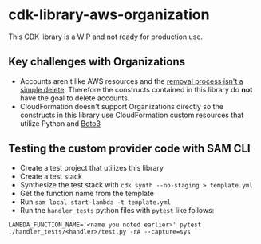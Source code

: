 # cdk-library-aws-organization

This CDK library is a WIP and not ready for production use.

## Key challenges with Organizations

* Accounts aren't like AWS resources and the [removal process isn't a simple delete](https://docs.aws.amazon.com/organizations/latest/userguide/orgs_manage_accounts_remove.html). Therefore the constructs contained in this library do **not** have the goal to delete accounts.
* CloudFormation doesn't support Organizations directly so the constructs in this library use CloudFormation custom resources that utilize Python and [Boto3](https://boto3.amazonaws.com/v1/documentation/api/latest/reference/services/organizations.html)

## Testing the custom provider code with SAM CLI

* Create a test project that utilizes this library
* Create a test stack
* Synthesize the test stack with `cdk synth --no-staging > template.yml`
* Get the function name from the template
* Run `sam local start-lambda -t template.yml`
* Run the `handler_tests` python files with `pytest` like follows:

```
LAMBDA_FUNCTION_NAME='<name you noted earlier>' pytest ./handler_tests/<handler>/test.py -rA --capture=sys
```
